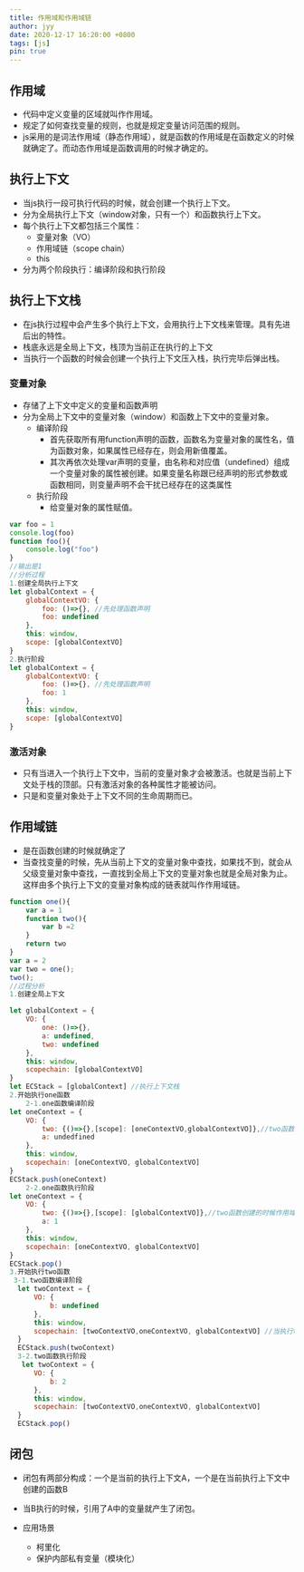 ```yaml
---
title: 作用域和作用域链
author: jyy
date: 2020-12-17 16:20:00 +0800
tags: [js]
pin: true
---
```


## 作用域

- 代码中定义变量的区域就叫作作用域。
- 规定了如何查找变量的规则，也就是规定变量访问范围的规则。
- js采用的是词法作用域（静态作用域），就是函数的作用域是在函数定义的时候就确定了。而动态作用域是函数调用的时候才确定的。

## 执行上下文

- 当js执行一段可执行代码的时候，就会创建一个执行上下文。
- 分为全局执行上下文（window对象，只有一个）和函数执行上下文。
- 每个执行上下文都包括三个属性：
    - 变量对象（VO）
    - 作用域链（scope chain）
    - this
- 分为两个阶段执行：编译阶段和执行阶段

## 执行上下文栈
- 在js执行过程中会产生多个执行上下文，会用执行上下文栈来管理。具有先进后出的特性。
- 栈底永远是全局上下文，栈顶为当前正在执行的上下文
- 当执行一个函数的时候会创建一个执行上下文压入栈，执行完毕后弹出栈。

### 变量对象

- 存储了上下文中定义的变量和函数声明
- 分为全局上下文中的变量对象（window）和函数上下文中的变量对象。
    - 编译阶段
        - 首先获取所有用function声明的函数，函数名为变量对象的属性名，值为函数对象，如果属性已经存在，则会用新值覆盖。
        - 其次再依次处理var声明的变量，由名称和对应值（undefined）组成一个变量对象的属性被创建。如果变量名称跟已经声明的形式参数或函数相同，则变量声明不会干扰已经存在的这类属性
    - 执行阶段
        - 给变量对象的属性赋值。

```js
var foo = 1
console.log(foo)
function foo(){
    console.log("foo")
}
//输出是1
//分析过程
1.创建全局执行上下文
let globalContext = {
    globalContextVO: {
        foo: ()=>{}, //先处理函数声明
        foo: undefined
    },
    this: window,
    scope: [globalContextVO]
}
2.执行阶段
let globalContext = {
    globalContextVO: {
        foo: ()=>{}, //先处理函数声明
        foo: 1
    },
    this: window,
    scope: [globalContextVO]
}
```
### 激活对象

- 只有当进入一个执行上下文中，当前的变量对象才会被激活。也就是当前上下文处于栈的顶部。只有激活对象的各种属性才能被访问。
- 只是和变量对象处于上下文不同的生命周期而已。

## 作用域链
- 是在函数创建的时候就确定了
- 当查找变量的时候，先从当前上下文的变量对象中查找，如果找不到，就会从父级变量对象中查找，一直找到全局上下文的变量对象也就是全局对象为止。这样由多个执行上下文的变量对象构成的链表就叫作作用域链。

```js
function one(){
    var a = 1
    function two(){
        var b =2
    }
    return two
}
var a = 2
var two = one();
two();
//过程分析
1.创建全局上下文

let globalContext = {
    VO: {
        one: ()=>{},
        a: undefined,
        two: undefined
    },
    this: window,
    scopechain: [globalContextVO]
}
let ECStack = [globalContext] //执行上下文栈
2.开始执行one函数
    2-1.one函数编译阶段
let oneContext = {
    VO: {
        two: {()=>{},[scope]: [oneContextVO,globalContextVO]},//two函数创建的时候作用域链就已经有了
        a: undedfined
    },
    this: window,
    scopechain: [oneContextVO, globalContextVO]
}
ECStack.push(oneContext)
    2-2.one函数执行阶段
let oneContext = {
    VO: {
        two: {()=>{},[scope]: [globalContextVO]},//two函数创建的时候作用域链就已经有了
        a: 1
    },
    this: window,
    scopechain: [oneContextVO, globalContextVO]
}
ECStack.pop()
3.开始执行two函数
 3-1.two函数编译阶段
  let twoContext = {
      VO: {
          b: undefined
      },
      this: window,
      scopechain: [twoContextVO,oneContextVO, globalContextVO] //当执行two函数的时候，将当前激活对象添加到作用域链的顶端。
  }
  ECStack.push(twoContext)
  3-2.two函数执行阶段
   let twoContext = {
      VO: {
          b: 2
      },
      this: window,
      scopechain: [twoContextVO,oneContextVO, globalContextVO]
  }
  ECStack.pop()
```

## 闭包

- 闭包有两部分构成：一个是当前的执行上下文A，一个是在当前执行上下文中创建的函数B
- 当B执行的时候，引用了A中的变量就产生了闭包。

- 应用场景
    - 柯里化
    - 保护内部私有变量（模块化）